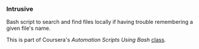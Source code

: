 ### Intrusive

Bash script to search and find files locally if having trouble remembering a given file's name.

This is part of Coursera's _Automation Scripts Using Bash_ [class](https://www.coursera.org/projects/auto-scripts-bash). 

